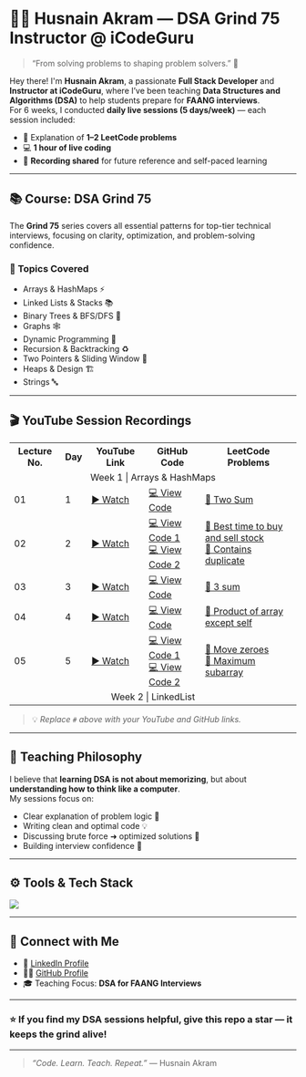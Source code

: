 # 👨‍🏫 Husnain Akram — DSA Grind 75 Instructor @ iCodeGuru

> “From solving problems to shaping problem solvers.” 🚀  

Hey there! I'm **Husnain Akram**, a passionate **Full Stack Developer** and **Instructor at iCodeGuru**, where I’ve been teaching **Data Structures and Algorithms (DSA)** to help students prepare for **FAANG interviews**.  
For 6 weeks, I conducted **daily live sessions (5 days/week)** — each session included:
- 🧩 Explanation of **1–2 LeetCode problems**
- 💻 **1 hour of live coding**
- 🎥 **Recording shared** for future reference and self-paced learning

---

## 📚 Course: DSA Grind 75
The **Grind 75** series covers all essential patterns for top-tier technical interviews, focusing on clarity, optimization, and problem-solving confidence.

### 🔗 Topics Covered
- Arrays & HashMaps ⚡  
- Linked Lists & Stacks 📚  
- Binary Trees & BFS/DFS 🌳  
- Graphs 🕸️  
- Dynamic Programming 🧮  
- Recursion & Backtracking ♻️  
- Two Pointers & Sliding Window 🔁
- Heaps & Design 🏗️
- Strings 🔤

---

## 🎬 YouTube Session Recordings

<table width="100%">
    <tr>
        <th align="center">Lecture No.</th>
        <th align="center">Day</th>
        <th align="center">YouTube Link</th>
        <th align="center">GitHub Code</th>
        <th align="center">LeetCode Problems</th>
    </tr>
    <tr align="center">
        <td colspan="5">Week 1 | Arrays & HashMaps</td>
    </tr>
    <tr>
        <td>01</td>
        <td>1</td>
        <td>
            <a href="https://www.youtube.com/live/GsiMIyl49wM?si=JoN7IAVgsF9y5H9T">▶️ Watch</a>
        </td>
        <td>
            <a href="https://github.com/husnainakram09/DSA-leetcode-/tree/main/1-two-sum">💻 View Code</a>
        </td>
        <td>
            <a href="https://leetcode.com/problems/two-sum/">🔗 Two Sum</a>
        </td>
    </tr>
    <tr>
        <td>02</td>
        <td>2</td>
        <td><a href="https://www.youtube.com/live/EDZac4NYh6Q?si=54_RNEMYVCagUI7r">▶️ Watch</a></td>
        <td>
            <a href="https://github.com/husnainakram09/DSA-leetcode-/tree/main/121-best-time-to-buy-and-sell-stock">💻 View Code 1</a>
            <br/>
            <a href="https://github.com/husnainakram09/DSA-leetcode-/tree/main/121-best-time-to-buy-and-sell-stock">💻 View Code 2</a>
        </td>
        <td>
            <a href="https://leetcode.com/problems/best-time-to-buy-and-sell-stock/">🔗 Best time to buy and sell stock</a>
            <br/>
            <a href="https://leetcode.com/problems/contains-duplicate/">🔗 Contains duplicate</a>
        </td>
    </tr>
    <tr>
        <td>03</td>
        <td>3</td>
        <td><a href="https://www.youtube.com/live/atBDtntveAk?si=Bla6uEkc8cZh0j_0">▶️ Watch</a></td>
        <td><a href="#">💻 View Code</a></td>
        <td><a href="https://leetcode.com/problems/3sum/">🔗 3 sum</a></td>
    </tr>
    <tr>
        <td>04</td>
        <td>4</td>
        <td><a href="https://www.youtube.com/live/VtRMKtbJyBo?si=2Ws2zOHpClU_zM5z">▶️ Watch</a></td>
        <td>
            <a href="https://github.com/husnainakram09/DSA-leetcode-/tree/main/238-product-of-array-except-self">💻 View Code</a>
        </td>
        <td><a href="https://leetcode.com/problems/product-of-array-except-self/description/">🔗 Product of array except self</a></td>
    </tr>
    <tr>
        <td>05</td>
        <td>5</td>
        <td><a href="https://www.youtube.com/live/0-jjZOjEi-w?si=H2fXyeOp9_YNiTCU">▶️ Watch</a></td>
        <td>
            <a href="https://github.com/husnainakram09/DSA-leetcode-/tree/main/283-move-zeroes">💻 View Code 1</a>
            <br/>
            <a href="https://github.com/husnainakram09/DSA-leetcode-/tree/main/53-maximum-subarray">💻 View Code 2</a>
        </td>
        <td>
            <a href="https://leetcode.com/problems/move-zeroes/description/">🔗 Move zeroes</a>
            <br/>
            <a href="https://leetcode.com/problems/maximum-subarray">🔗 Maximum subarray</a>
        </td>
    </tr>
    <tr align="center">
        <td colspan="5">Week 2 | LinkedList</td>
    </tr>
    <!-- <tr>
        <td>06</td>
        <td>1</td>
        <td><a href="">▶️ Watch</a></td>
        <td><a href="">💻 View Code</a></td>
        <td><a href="">🔗 Problems</a></td>
    </tr> -->
    <!-- <tr>
        <td>07</td>
        <td>2</td>
        <td><a href="">▶️ Watch</a></td>
        <td><a href="">💻 View Code</a></td>
        <td><a href="">🔗 Problems</a></td>
    </tr> -->
    <!-- <tr>
        <td>08</td>
        <td>3</td>
        <td><a href="">▶️ Watch</a></td>
        <td><a href="">💻 View Code</a></td>
        <td><a href="">🔗 Problems</a></td>
    </tr> -->
    <!-- <tr>
        <td>09</td>
        <td>4</td>
        <td><a href="">▶️ Watch</a></td>
        <td><a href="">💻 View Code</a></td>
        <td><a href="">🔗 Problems</a></td>
    </tr> -->
    <!-- <tr>
        <td>10</td>
        <td>5</td>
        <td><a href="">▶️ Watch</a></td>
        <td><a href="">💻 View Code</a></td>
        <td><a href="">🔗 Problems</a></td>
    </tr> -->
</table>

> 💡 *Replace `#` above with your YouTube and GitHub links.*

---

## 🧠 Teaching Philosophy
I believe that **learning DSA is not about memorizing**, but about **understanding how to think like a computer**.  
My sessions focus on:
- Clear explanation of problem logic 🧩  
- Writing clean and optimal code 💡  
- Discussing brute force ➜ optimized solutions 🔄  
- Building interview confidence 💬  

---

## ⚙️ Tools & Tech Stack
<p align="left">
  <img src="https://skillicons.dev/icons?i=python,git,github,vscode,leetcode" />
</p>

---

## 🌟 Connect with Me
- 💼 [LinkedIn Profile](https://linkedin.com/in/husnainakram786)  
- 🧑‍💻 [GitHub Profile](https://github.com/husnainakram09)  
- 🎓 Teaching Focus: **DSA for FAANG Interviews**  

---

### ⭐ If you find my DSA sessions helpful, give this repo a star — it keeps the grind alive!

---

> *“Code. Learn. Teach. Repeat.”* — Husnain Akram
